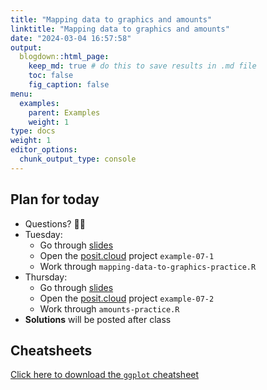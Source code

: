 ```yaml
---
title: "Mapping data to graphics and amounts"
linktitle: "Mapping data to graphics and amounts"
date: "2024-03-04 16:57:58"
output:
  blogdown::html_page:
    keep_md: true # do this to save results in .md file
    toc: false
    fig_caption: false
menu:
  examples:
    parent: Examples
    weight: 1
type: docs
weight: 1
editor_options:
  chunk_output_type: console
---
```


## Plan for today
- Questions? :raising_hand_woman:
- Tuesday:
  - Go through [slides](/content/07-content/)
  - Open the [posit.cloud](http://posit.cloud) project `example-07-1`
  - Work through `mapping-data-to-graphics-practice.R`
- Thursday:
  - Go through [slides](/content/07-content/)
  - Open the [posit.cloud](http://posit.cloud) project `example-07-2`
  - Work through `amounts-practice.R`
- **Solutions** will be posted after class

## Cheatsheets

[Click here to download the `ggplot` cheatsheet](https://rstudio.github.io/cheatsheets/data-visualization.pdf)
